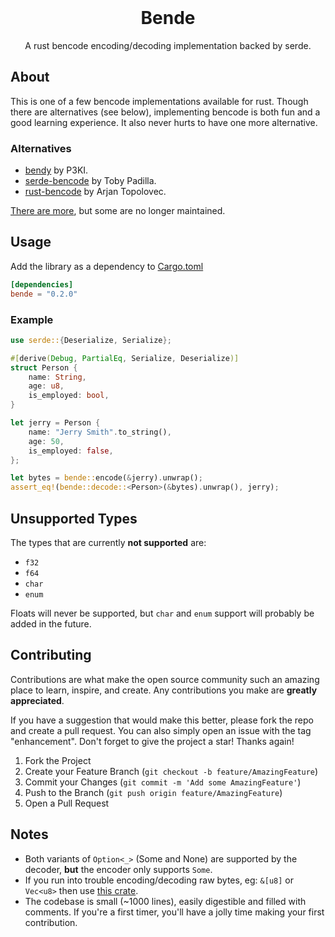 <br />
<div align="center">
    <h1>Bende</h1>
    <p>A rust bencode encoding/decoding implementation backed by serde.</p>
</div>

## About

This is one of a few bencode implementations available for rust. Though there are alternatives (see below), implementing bencode is both fun and a good learning experience. It also never hurts to have one more alternative.

### Alternatives

* [bendy](https://github.com/P3KI/bendy) by P3KI.
* [serde-bencode](https://github.com/toby/serde-bencode) by Toby Padilla.
* [rust-bencode](https://github.com/arjantop/rust-bencode) by Arjan Topolovec.

[There are more](https://crates.io/search?q=bencode&sort=downloads), but some are no longer maintained.

## Usage

Add the library as a dependency to [Cargo.toml](https://doc.rust-lang.org/cargo/reference/specifying-dependencies.html)

```toml
[dependencies]
bende = "0.2.0"
```

### Example

```rust
use serde::{Deserialize, Serialize};

#[derive(Debug, PartialEq, Serialize, Deserialize)]
struct Person {
    name: String,
    age: u8,
    is_employed: bool,
}

let jerry = Person {
    name: "Jerry Smith".to_string(),
    age: 50,
    is_employed: false,
};

let bytes = bende::encode(&jerry).unwrap();
assert_eq!(bende::decode::<Person>(&bytes).unwrap(), jerry);
```

## Unsupported Types

The types that are currently **not supported** are:

* `f32`
* `f64`
* `char`
* `enum`

Floats will never be supported, but `char` and `enum` support will probably be added in the future.

## Contributing

Contributions are what make the open source community such an amazing place to learn, inspire, and create. Any contributions you make are **greatly appreciated**.

If you have a suggestion that would make this better, please fork the repo and create a pull request. You can also simply open an issue with the tag "enhancement".
Don't forget to give the project a star! Thanks again!

1. Fork the Project
2. Create your Feature Branch (`git checkout -b feature/AmazingFeature`)
3. Commit your Changes (`git commit -m 'Add some AmazingFeature'`)
4. Push to the Branch (`git push origin feature/AmazingFeature`)
5. Open a Pull Request

## Notes

* Both variants of `Option<_>` (Some and None) are supported by the decoder, **but** the encoder only supports `Some`.
* If you run into trouble encoding/decoding raw bytes, eg: `&[u8]` or `Vec<u8>` then use [this crate](https://crates.io/crates/serde_bytes).
* The codebase is small (~1000 lines), easily digestible and filled with comments. If you're a first timer, you'll have a jolly time making your first contribution.

